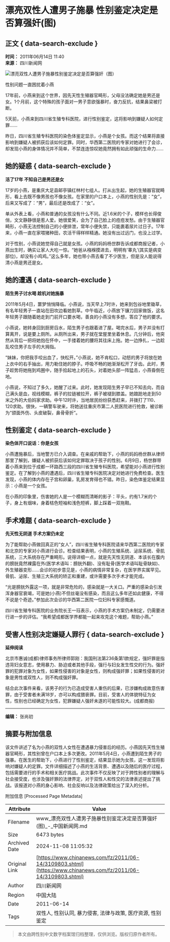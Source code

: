 # 漂亮双性人遭男子施暴 性别鉴定决定是否算强奸(图)

## 正文 { data-search-exclude }


**时间：** 2011年06月14日 11:40  
**来源：** 四川新闻网  

![漂亮双性人遭男子施暴性别鉴定决定是否算强奸（图）](U315P4T8D3109803F107DT20110614114028.jpg)

性别问题一直困扰着小燕

17年前，小燕来到这个世界，因先天性生殖器官畸形，父母没法确定她是男还是女。1个月前，这个特殊的孩子面对一男子意欲强暴时，奋力反抗，结果鼻梁被打断。

5天前，小燕来到四川省生殖专科医院，进行性别鉴定，这将影响到嫌疑人如何定罪……

昨日，四川省生殖专科医院的染色体鉴定显示，小燕是个女孩。而这个结果将直接影响到嫌疑人被抓获后该如何定罪。同时，华西第二医院的专家对她进行了会诊，却发现小燕的身体情况并不简单，不禁连连惊叹她竟然拥有如此顽强的生命力……

## 她的疑惑 { data-search-exclude }

**活了17年 不知自己是男还是女**

17岁的小燕，是重庆大足县邮亭镇红林村七组人。打从出生起，她的生殖器官就畸形，看上去既不像男孩也不像女孩。在家里的户口本上，小燕的性别先是：“女”，后来又写成了：“男”，最后还是改成了：“女”。

单从外表上看，小燕和普通的女孩没有什么不同。近1.6米的个子，模样也长得俊俏，文文静静很是惹人爱。她很爱笑，会为了自己脸上的痘痘发愁。由于生殖器官畸形，小燕无法控制自己的小便排泄，常年小便失禁，只能裹着尿片过日子。17年来，小燕一直在家喂猪种田，农活干得样样精通。她没有出过远门，也没上过学。

对于性别，小燕说她觉得自己就是女孩。小燕的妈妈杨世群告诉成都商报记者，小燕出生时，确实让家人大吃一惊。“她爸从襁褓摸进去，明明有‘睾丸’(其实是病变部位)，却没有小鸡鸡。”这么多年，她也带小燕去看了不少医生，但是没人能说得清小燕是男还是女。

## 她的遭遇 { data-search-exclude }

**陌生男子讨水喝 趁机对她施暴**

2011年5月4日，噩梦悄悄降临。小燕说，当天早上7时许，她来到包谷地里锄草，有名年轻男子一直站在田坎边看她割草。中午临近，小燕放下镰刀回家做饭，这名年轻男子跟随着她走到门前开口要水喝，善良的小燕没有多想，答应了他的要求。

小燕说，她转身回到厨房舀水，陌生男子也跟着进了屋。喝完水后，男子并没有打算离开，说是要上厕所。从厕所出来，男子就在堂屋里坐着休息。几分钟后，他突然从背后一把将她抱在怀中，一手搂着她的腰将其往床上拖。她一边挣扎，一边趁乱咬住男子左手的大拇指。

“妹妹，你把我手咬出血了，快松开。”小燕说，她不肯松口，动怒的男子将放在她上衣中的右手抽出，用力勒住她的脖子。呼吸不畅的她渐渐松开了牙齿。此时，男子趁势将她拖到鸡圈中，随手拾起地上的石头，对着她头部一阵猛击，小燕昏倒在地。

小燕说，不知过了多久，她醒了过来。此时，她发现陌生男子早已不知去向，而自己满头是血，视线模糊，裤子的拉链被拉开，裤子被褪到膝盖。她踉跄地走到50米之外的大伯妈家求助。中午12时许，当地居民纷纷获悉赶来，并拨打了110、120求助。很快，一辆警车驶来，将她送往重庆市第二人民医院进行抢救，被诊断为“颌面外伤、头皮破裂，鼻骨骨折”。

## 性别鉴定 { data-search-exclude }

**染色体开口说话：你是女孩**

小燕遭施暴后，当地警方已介入调查。在亲戚的帮助下，小燕的妈妈杨世群从律师那里了解到，嫌疑人被抓获后该如何定罪取决于孩子的性别。6月9日，杨世群带着小燕来到位于成都一环路西三段的四川省生殖专科医院，希望能对小燕进行性别鉴定。在了解到小燕的遭遇后，四川省生殖专科医院决定对她进行免费检查。医生发现，小燕的体内存在子宫和卵巢，乳房发育得也不错。昨日，染色体鉴定结果显示：小燕是一个女孩。

在小燕的印象里，伤害她的人是一个模糊而清晰的影子：平头，约有1.7米的个子，身上有烟味，身着桔色短袖和浅色短裤，脚上踩着一双拖鞋。

## 手术难题 { data-search-exclude }

**先天性无阴道 手术方案仍未定**

为了能帮助小燕做回真正的“女人”，四川省生殖专科医院请来华西第二医院的专家和北京的专家对小燕进行会诊。检查结果表明，小燕的生殖系统、泌尿系统、骨肌系统，三大系统存在严重畸形。说得详细一点，就是先天性无阴道、本该长在腹内的膀胱竟然裸露在外(医学术语叫：膀胱外翻)、没有耻骨(医学术语叫耻骨缺如)、外生殖器变形……会诊的初步意见是，小燕的病情非常复杂，在医学界实属罕见。骨肌、泌尿、生殖三大系统的矫正和重建，或许需要多次手术才能完成。

“光是膀胱外露这一项，就是非常危险的，感染就是一大关口。严重的感染会引发浑身器官衰竭，可是她(小燕)不但丝毫没有感染，而且这么多年还如此健康，不得不说是个奇迹。”参加此次会诊的华西第二医院一位妇科专家感慨道。

四川省生殖专科医院的业务院长王一珏表示，小燕的手术方案仍未制定，仍需要进行进一步的评估。“我希望成都医学界都能一起来攻克这个难题，帮助小燕。”

## 受害人性别决定嫌疑人罪行 { data-search-exclude }

**延伸阅读**

北京市惠诚(成都)律师事务所律师郭刚：我国刑法第236条第1款规定，强奸罪是指违背妇女意志，使用暴力、胁迫或者其他手段，强行与妇女发生性交的行为。强奸罪的犯罪对象为女性，如果性侵害的对象是女性，则构成强奸罪；如果性侵害的对象是男性或双性人，则不构成强奸罪。

结合此次事件来看，该男子的行为已造成受害人重伤的后果，已涉嫌构成故意伤害罪，由于受害者未满18岁，亦可以构成猥亵罪。目前，受害人的体貌特征为女性，性别也已经确定为女性，犯罪嫌疑人强奸未遂的可能性较大。(成都商报)

---

**编辑：** 张尚初

## 摘要与附加信息

<!-- tcd_abstract -->
该文件讲述了名为小燕的双性人女性在遭遇暴力侵害后的经历。小燕因先天性生殖器官畸形，其性别曾在户口本上多次更改。2011年5月4日，小燕遭到陌生男子的强暴。在医生的帮助下，小燕进行了性别鉴定，结果显示她为女孩，这一发现将影响对嫌疑人的定罪。文件详细描述了小燕的生活背景、遭遇以及随后的医疗过程，包括需要进行的手术和相关医疗挑战。此次事件不仅反映了对于跨性别者的理解与社会接受度，也涉及强奸罪的法律界定，对于双性人和性交的法律表述提出了挑战。该报道对小燕的身心影响、社会反响以及法律政策给出了深入的分析。
<!-- tcd_abstract_end -->

附加信息 [Processed Page Metadata]

| Attribute       | Value                                  |
|-----------------|----------------------------------------|
| Filename        | www_漂亮双性人遭男子施暴性别鉴定决定是否算强奸(图)_-_中国新闻网.md                             |
| Size            | 6473 bytes                           |
| Archived Date   | 2024-11-08 11:05:32                             |
| Original Link   | [https://www.chinanews.com/fz/2011/06-14/3109803.shtml](https://www.chinanews.com/fz/2011/06-14/3109803.shtml)                       |
| Author          | 四川新闻网                               |
| Region          | 中国大陆                               |
| Date            | 2011-06-14                                 |
| Tags            | 双性人, 性别认同, 暴力侵害, 法律与政策, 医疗资源, 性别鉴定                                 |
>
> 本文由跨性别中文数字档案馆归档整理，仅供浏览。版权归原作者所有。
>